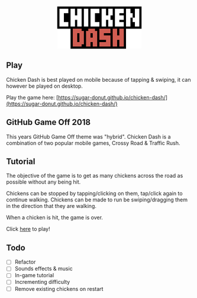 <p align="center"><img src="assets/readme-logo.png" alt="Chicken Dash"></p>

## Play

Chicken Dash is best played on mobile because of tapping & swiping, it can however be played on desktop.

Play the game here: [https://sugar-donut.github.io/chicken-dash/](https://sugar-donut.github.io/chicken-dash/)

## GitHub Game Off 2018

This years GitHub Game Off theme was "hybrid". Chicken Dash is a combination of two popular mobile games, Crossy Road & Traffic Rush.

## Tutorial

The objective of the game is to get as many chickens across the road as possible without any being hit.

Chickens can be stopped by tapping/clicking on them, tap/click again to continue walking. Chickens can be made to run be swiping/dragging them in the direction that they are walking.

When a chicken is hit, the game is over.

Click [here](https://sugar-donut.github.io/chicken-dash/) to play!

## Todo

- [ ] Refactor
- [ ] Sounds effects & music
- [ ] In-game tutorial
- [ ] Incrementing difficulty
- [ ] Remove existing chickens on restart
